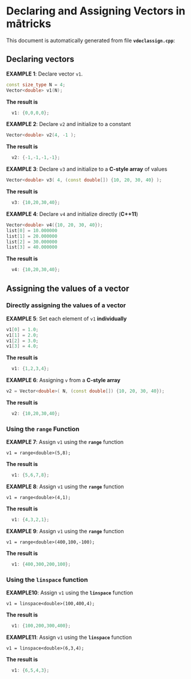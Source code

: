 
# Declaring and Assigning Vectors in mātricks 
This document is automatically generated from file **`vdeclassign.cpp`**:
## Declaring vectors 
**EXAMPLE 1**: Declare vector `v1`. 
```C++
const size_type N = 4;
Vector<double> v1(N);
```
**The result is**
```C++
  v1: {0,0,0,0}; 
```

**EXAMPLE 2**: Declare `v2` and initialize to a constant 
```C++
Vector<double> v2(4, -1 );
```
**The result is**
```C++
  v2: {-1,-1,-1,-1}; 
```

**EXAMPLE 3**: Declare `v3` and initialize to a **C-style array** of values 
```C++
Vector<double> v3( 4, (const double[]) {10, 20, 30, 40} );
```
**The result is**
```C++
  v3: {10,20,30,40}; 
```

**EXAMPLE 4**: Declare `v4` and initialize directly (**__C++11__**) 
```C++
Vector<double> v4({10, 20, 30, 40});
list[0] = 10.000000
list[1] = 20.000000
list[2] = 30.000000
list[3] = 40.000000
```
**The result is**
```C++
  v4: {10,20,30,40}; 
```

## Assigning the values of a vector 
### Directly assigning the values of a vector 


**EXAMPLE 5**: Set each element of `v1` **individually** 
```C++
v1[0] = 1.0;
v1[1] = 2.0;
v1[2] = 3.0;
v1[3] = 4.0;
```

**The result is**
```C++
  v1: {1,2,3,4}; 
```

**EXAMPLE 6**: Assigning `v` from a **C-style array** 
```C++
v2 = Vector<double>( N, (const double[]) {10, 20, 30, 40});
```
**The result is**
```C++
  v2: {10,20,30,40}; 
```

### Using the `range` Function 


**EXAMPLE 7**: Assign `v1` using the **`range`** function 
```
v1 = range<double>(5,8);
```

**The result is**
```C++
  v1: {5,6,7,8}; 
```



**EXAMPLE 8**: Assign `v1` using the **`range`** function 
```
v1 = range<double>(4,1);
```

**The result is**
```C++
  v1: {4,3,2,1}; 
```



**EXAMPLE 9**: Assign `v1` using the **`range`** function 
```
v1 = range<double>(400,100,-100);
```

**The result is**
```C++
  v1: {400,300,200,100}; 
```

### Using the **`linspace`** function 


**EXAMPLE10**: Assign `v1` using the **`linspace`** function 
```
v1 = linspace<double>(100,400,4);
```

**The result is**
```C++
  v1: {100,200,300,400}; 
```



**EXAMPLE11**: Assign `v1` using the **`linspace`** function 
```
v1 = linspace<double>(6,3,4);
```

**The result is**
```C++
  v1: {6,5,4,3}; 
```

